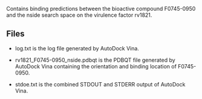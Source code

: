 Contains binding predictions between the bioactive compound F0745-0950 and the nside search space on the virulence factor rv1821.

## Files

- log.txt is the log file generated by AutoDock Vina.

- rv1821_F0745-0950_nside.pdbqt is the PDBQT file generated by AutoDock Vina containing the orientation and binding location of F0745-0950.

- stdoe.txt is the combined STDOUT and STDERR output of AutoDock Vina.

